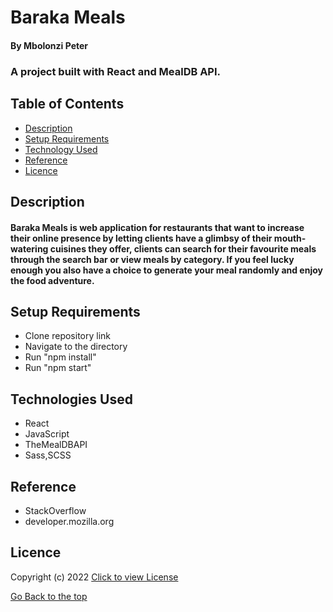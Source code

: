 # Baraka Meals

#### By Mbolonzi Peter
### A project built with React and MealDB API.

## Table of Contents

+ [Description](#description)
+ [Setup Requirements](#setup-requirements)
+ [Technology Used](#technology-used)
+ [Reference](#reference)
+ [Licence](#licence)

## Description
#### Baraka Meals is web application for restaurants that want to increase their online presence by letting clients have a glimbsy of their mouth-watering cuisines they offer, clients can search for their favourite meals through the search bar or view meals by category. If you feel lucky enough you also have a choice to generate your meal randomly and enjoy the food adventure.

## Setup Requirements
* Clone repository link
* Navigate to the directory
* Run "npm install"
* Run "npm start"
## Technologies Used
* React
* JavaScript
* TheMealDBAPI
* Sass,SCSS

## Reference
* StackOverflow
* developer.mozilla.org

## Licence

Copyright (c) 2022 [Click to view License](LICENSE)

[Go Back to the top](#description)